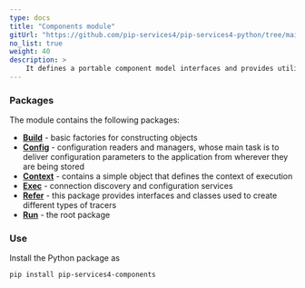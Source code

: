 ```yaml
---
type: docs
title: "Components module"
gitUrl: "https://github.com/pip-services4/pip-services4-python/tree/main/pip-services4-components-python"
no_list: true
weight: 40
description: > 
    It defines a portable component model interfaces and provides utility classes to handle component lifecycle.
---
```



### Packages

The module contains the following packages:

* [**Build**](build) - basic factories for constructing objects
* [**Config**](config) - configuration readers and managers, whose main task is to deliver configuration parameters to the application from wherever they are being stored
* [**Context**](context) - contains a simple object that defines the context of execution
* [**Exec**](exec) - connection discovery and configuration services
* [**Refer**](refer) - this package provides interfaces and classes used to create different types of tracers
* [**Run**](run) - the root package



### Use

Install the Python package as
```bash
pip install pip-services4-components
```


